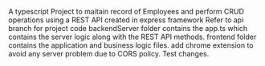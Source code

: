 A typescript Project to maitain record of Employees and perform CRUD operations using a REST API created in express framework
Refer to api branch for project code
backendServer folder contains the app.ts which contains the server logic along with the REST API methods.
frontend folder contains the application and business logic files.
add chrome extension to avoid any server problem due to CORS policy.
Test changes.
